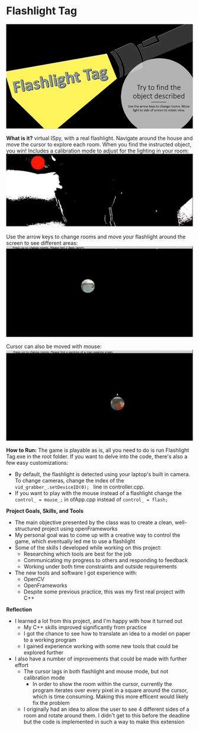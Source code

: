 # Flashlight Tag

![Title Image](exampleImages/title.png)

**What is it?** virtual ISpy, with a real flashlight. Navigate around the house and move the cursor to explore each room. When you find the instructed object, you win! Includes a calibration mode to adjust for the lighting in your room:
![Calibration Mode Example](exampleImages/1.png)

Use the arrow keys to change rooms and move your flashlight around the screen to see different areas:
![Flashlight Example](exampleImages/2.png)

Cursor can also be moved with mouse:
![Mouse Mode Example](exampleImages/3.png)

**How to Run:** The game is playable as is, all you need to do is run Flashlight Tag.exe in the root folder. If you want to delve into the code, there's also a few easy customizations:
* By default, the flashlight is detected using your laptop's built in camera. To change cameras, change the index of the `vid_grabber_.setDeviceID(0); ` line in controller.cpp.
* If you want to play with the mouse instead of a flashlight change the `control_ = mouse_;` in ofApp.cpp instead of `control_ = flash;`


**Project Goals, Skills, and Tools**
* The main objective presented by the class was to create a clean, well-structured project using openFrameworks
* My personal goal was to come up with a creative way to control the game, which eventually led me to use a flashlight
* Some of the skills I developed while working on this project:
	* Researching which tools are best for the job
	* Communicating my progress to others and responding to feedback
	* Working under both time constraints and outside requirements
* The new tools and software I got experience with:
	* OpenCV
	* OpenFrameworks
	* Despite some previous practice, this was my first real project with C++

**Reflection**
* I learned a lot from this project, and I'm happy with how it turned out
	* My C++ skills improved significantly from practice
	* I got the chance to see how to translate an idea to a model on paper to a working program
	* I gained experience working with some new tools that could be explored further
* I also have a number of improvements that could be made with further effort
	* The cursor lags in both flashlight and mouse mode, but not calibration mode	
		* In order to show the room within the cursor, currently the program iterates over every pixel in a square around the cursor, which is time consuming. Making this more efficent would likely fix the problem
	* I originally had an idea to allow the user to see 4 different sides of a room and rotate around them. I didn't get to this before the deadline but the code is implemented in such a way to make this extension



